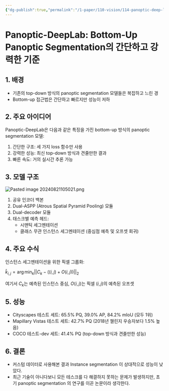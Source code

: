```yaml
---
{"dg-publish":true,"permalink":"/1-paper/110-vision/114-panoptic-deep-lab/","title":" Panoptic Deep lab","tags":["summary","paper","segmetation"]}
---
```


# Panoptic-DeepLab: Bottom-Up Panoptic Segmentation의 간단하고 강력한 기준

## 1. 배경

- 기존의 top-down 방식의 panoptic segmentation 모델들은 복잡하고 느린 경
- Bottom-up 접근법은 간단하고 빠르지만 성능이 저하

## 2. 주요 아이디어

Panoptic-DeepLab은 다음과 같은 특징을 가진 bottom-up 방식의 panoptic segmentation 모델:

1. 간단한 구조: 세 가지 loss 함수만 사용
2. 강력한 성능: 최신 top-down 방식과 견줄만한 결과
3. 빠른 속도: 거의 실시간 추론 가능

## 3. 모델 구조
![Pasted image 20240821105021.png](/img/user/0.%EC%A7%80%EC%8B%9D%EC%B0%BD%EA%B3%A0/030.%20source/Pasted%20image%2020240821105021.png)
1. 공유 인코더 백본
2. Dual-ASPP (Atrous Spatial Pyramid Pooling) 모듈
3. Dual-decoder 모듈
4. 태스크별 예측 헤드:
   - 시맨틱 세그멘테이션
   - 클래스 무관 인스턴스 세그멘테이션 (중심점 예측 및 오프셋 회귀)

## 4. 주요 수식

인스턴스 세그멘테이션을 위한 픽셀 그룹화:

$\hat{k}_{i,j} = \arg\min_k ||C_k - ((i, j) + O(i, j))||_2$

여기서 $C_k$는 예측된 인스턴스 중심, $O(i,j)$는 픽셀 $(i,j)$의 예측된 오프셋

## 5. 성능

- Cityscapes 테스트 세트: 65.5% PQ, 39.0% AP, 84.2% mIoU (모두 1위)
- Mapillary Vistas 테스트 세트: 42.7% PQ (2018년 챌린지 우승자보다 1.5% 높음)
- COCO 테스트-dev 세트: 41.4% PQ (top-down 방식과 견줄만한 성능)

## 6. 결론
- 커스텀 데이터로 사용해본 결과 Instance segmentation 이 상대적으로 성능이 낮았다. 
- 최근 기술이 아니다보니 모든 테스크를 다 해결하지 못하는 문제가 발생하지만, 초기 panoptic segmentation 의 연구를 이끈 논문이라 생각한다.